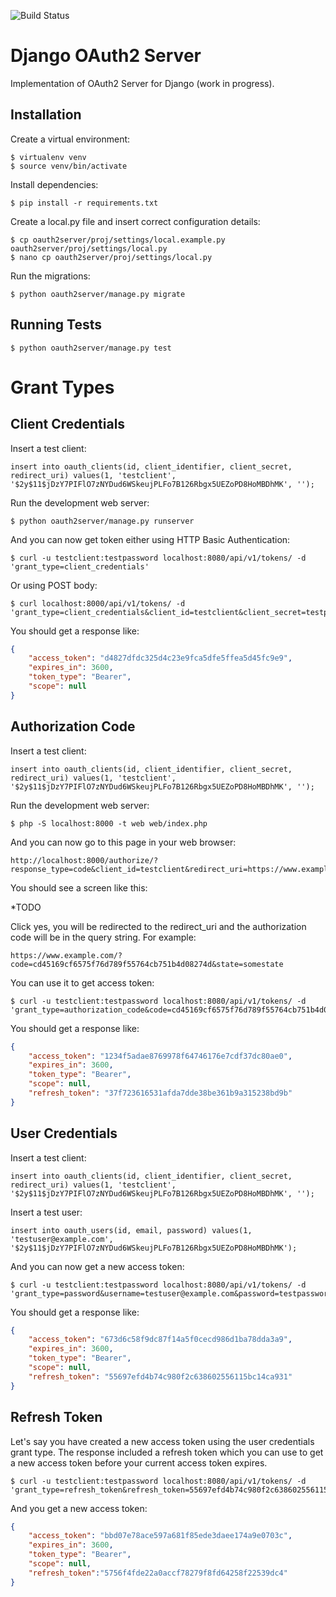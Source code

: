 ![Build Status](https://travis-ci.org/RichardKnop/django-oauth2-server.svg?branch=master)

Django OAuth2 Server
====================

Implementation of OAuth2 Server for Django (work in progress).

Installation
------------

Create a virtual environment:

```
$ virtualenv venv
$ source venv/bin/activate
```

Install dependencies:

```
$ pip install -r requirements.txt
```

Create a local.py file and insert correct configuration details:

```
$ cp oauth2server/proj/settings/local.example.py oauth2server/proj/settings/local.py
$ nano cp oauth2server/proj/settings/local.py
```

Run the migrations:

```
$ python oauth2server/manage.py migrate
```

Running Tests
-------------

```
$ python oauth2server/manage.py test
```

Grant Types
===========

Client Credentials
------------------

Insert a test client:

```
insert into oauth_clients(id, client_identifier, client_secret, redirect_uri) values(1, 'testclient', '$2y$11$jDzY7PIFlO7zNYDud6WSkeujPLFo7B126Rbgx5UEZoPD8HoMBDhMK', '');
```

Run the development web server:

```
$ python oauth2server/manage.py runserver
```

And you can now get token either using HTTP Basic Authentication:

```
$ curl -u testclient:testpassword localhost:8080/api/v1/tokens/ -d 'grant_type=client_credentials'
```

Or using POST body:

```
$ curl localhost:8000/api/v1/tokens/ -d 'grant_type=client_credentials&client_id=testclient&client_secret=testpassword'
```

You should get a response like:

```json
{
    "access_token": "d4827dfdc325d4c23e9fca5dfe5ffea5d45fc9e9",
    "expires_in": 3600,
    "token_type": "Bearer",
    "scope": null
}
```

Authorization Code
------------------

Insert a test client:

```
insert into oauth_clients(id, client_identifier, client_secret, redirect_uri) values(1, 'testclient', '$2y$11$jDzY7PIFlO7zNYDud6WSkeujPLFo7B126Rbgx5UEZoPD8HoMBDhMK', '');
```

Run the development web server:

```
$ php -S localhost:8000 -t web web/index.php
```

And you can now go to this page in your web browser:

```
http://localhost:8000/authorize/?response_type=code&client_id=testclient&redirect_uri=https://www.example.com&state=somestate
```

You should see a screen like this:

*TODO

Click yes, you will be redirected to the redirect_uri and the authorization code will be in the query string. For example:

```
https://www.example.com/?code=cd45169cf6575f76d789f55764cb751b4d08274d&state=somestate
```

You can use it to get access token:

```
$ curl -u testclient:testpassword localhost:8080/api/v1/tokens/ -d 'grant_type=authorization_code&code=cd45169cf6575f76d789f55764cb751b4d08274d'
```

You should get a response like:

```json
{
    "access_token": "1234f5adae8769978f64746176e7cdf37dc80ae0",
    "expires_in": 3600,
    "token_type": "Bearer",
    "scope": null,
    "refresh_token": "37f723616531afda7dde38be361b9a315238bd9b"
}
```

User Credentials
----------------

Insert a test client:

```
insert into oauth_clients(id, client_identifier, client_secret, redirect_uri) values(1, 'testclient', '$2y$11$jDzY7PIFlO7zNYDud6WSkeujPLFo7B126Rbgx5UEZoPD8HoMBDhMK', '');
```

Insert a test user:

```
insert into oauth_users(id, email, password) values(1, 'testuser@example.com', '$2y$11$jDzY7PIFlO7zNYDud6WSkeujPLFo7B126Rbgx5UEZoPD8HoMBDhMK');
```

And you can now get a new access token:

```
$ curl -u testclient:testpassword localhost:8080/api/v1/tokens/ -d 'grant_type=password&username=testuser@example.com&password=testpassword'
```

You should get a response like:

```json
{
    "access_token": "673d6c58f9dc87f14a5f0cecd986d1ba78dda3a9",
    "expires_in": 3600,
    "token_type": "Bearer",
    "scope": null,
    "refresh_token": "55697efd4b74c980f2c638602556115bc14ca931"
}
```

Refresh Token
-------------

Let's say you have created a new access token using the user credentials grant type. The response included a refresh token which you can use to get a new access token before your current access token expires.

```
$ curl -u testclient:testpassword localhost:8080/api/v1/tokens/ -d 'grant_type=refresh_token&refresh_token=55697efd4b74c980f2c638602556115bc14ca931'
```

And you get a new access token:

```json
{
    "access_token": "bbd07e78ace597a681f85ede3daee174a9e0703c",
    "expires_in": 3600,
    "token_type": "Bearer",
    "scope": null,
    "refresh_token":"5756f4fde22a0accf78279f8fd64258f22539dc4"
}
```
